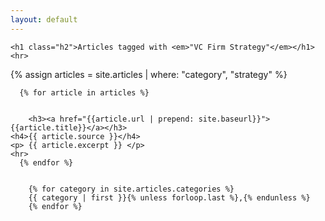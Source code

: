 ```yaml
---
layout: default
---
```



<div >
  
    <h1 class="h2">Articles tagged with <em>"VC Firm Strategy"</em></h1>
    <hr>
  
  
  {% assign articles = site.articles | where: "category", "strategy" %}


      {% for article in articles %}
  
            
        <h3><a href="{{article.url | prepend: site.baseurl}}">{{article.title}}</a></h3>
    <h4>{{ article.source }}</h4>
    <p> {{ article.excerpt }} </p> 
    <hr>
      {% endfor %}

  
        {% for category in site.articles.categories %}
        {{ category | first }}{% unless forloop.last %},{% endunless %}
        {% endfor %}
    


  
</div>
